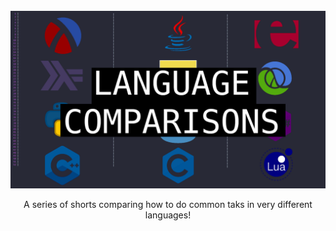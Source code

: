 <!-- PROJECT LOGO -->
<br />
<div align="center">
  <a href="https://github.com/qualia91/comparisions">
    <img src="assets/series_thumbnail.png">
  </a>

  <p align="center">
    A series of shorts comparing how to do common taks in very different languages!
    <!--<p align='center'>
    <a href="https://www.youtube.com/watch?v=ZQ2R1dOnLBw&list=PLkD0xuVmwo66iwXCRGZvIXTjpI42SKUAV&ab_channel=BOCDev">
      <img src="https://img.shields.io/badge/YOUTBE SERIES-%230077B5.svg?&style=for-the-badge&logo=youtube&logoColor=white" />       
    </a>&nbsp;&nbsp;
  </p>-->
</div>

<!--  <h3>Episodes</h3>
<ol>
    <li>
      <a href="https://youtu.be/ZQ2R1dOnLBw">Episode 1: Simple Binary Tree in 3 Languages: Lua, Java & Erlang</a>
    </li>
    <li>
      <a href="https://youtu.be/Z1za5EpTVl4">Episode 2: For Loops in 3 Languages: Lua, Java & Erlang</a>
    </li>
    <li>
      <a href="https://youtu.be/D0RF8nboJIo">Episode 3: Parallel Processing in 3 Languages: Python, Java & Erlang</a>
    </li>
    <li>
      <a href="https://youtu.be/-733Ogl-DSM">Episode 4: Fibonacci Sequence in 3 Languages: Lua, Java & Erlang</a>
    </li>
    
 </ol>-->

